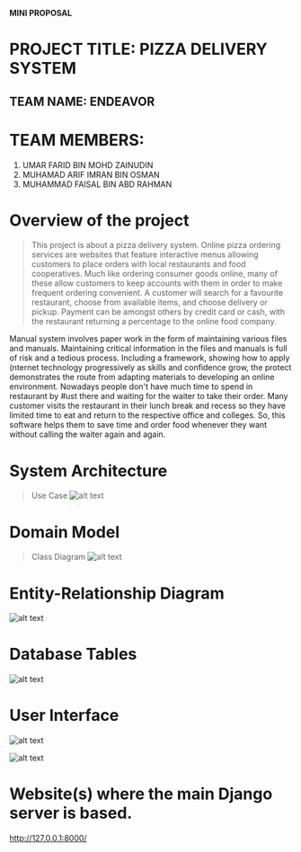 **MINI PROPOSAL**

# PROJECT TITLE: PIZZA DELIVERY SYSTEM

## TEAM NAME: ENDEAVOR
# TEAM MEMBERS:
1. UMAR FARID BIN MOHD ZAINUDIN
2. MUHAMAD ARIF IMRAN BIN OSMAN
3. MUHAMMAD FAISAL BIN ABD RAHMAN
#
# Overview of the project
> This project is about a pizza delivery system. Online pizza ordering services are websites that feature interactive menus allowing customers to place orders with local restaurants and food cooperatives. Much like ordering consumer goods online, many of these allow customers to keep accounts with them in order to make frequent ordering convenient. A customer will search for a favourite restaurant, choose from available items, and choose delivery or pickup. Payment can be amongst others by credit card or cash, with the restaurant returning a percentage to the online food company.

Manual system involves paper work in the form of maintaining various files and manuals. Maintaining
critical information in the files and manuals is full of risk and a tedious process. Including a framework, showing how to apply (nternet technology progressively as skills and confidence grow, the protect demonstrates the route from adapting materials to developing an online environment. Nowadays people don't have much time to spend in restaurant by #ust there and waiting for the waiter to take their order. Many customer visits the restaurant in their lunch break and recess so they have limited time to eat and return to the respective office and colleges. So, this software helps them to save time and order food whenever they want without calling the waiter again and again.
#
# System Architecture

> Use Case
![alt text](https://drive.google.com/uc?export=view&id=1rGND99sDcB961EZXrreUfprhxEHmHDRs)

#
# Domain Model

> Class Diagram
![alt text](https://drive.google.com/uc?export=view&id=17zH7R-4026ADBmmQCk5j6burzGnWLHfH)

#
# Entity-Relationship Diagram

![alt text](https://drive.google.com/uc?export=view&id=1PxbbyNo1Y9Zv0-fR0yt3n3MmW7WiPbW-)


#
# Database Tables

![alt text](https://drive.google.com/uc?export=view&id=1GK0Xd5sLGb-I_YwPWjz7h55O6bfaN78L)

#
# User Interface

![alt text](https://drive.google.com/uc?export=view&id=1Em_7SFvVAFroStgXu834CKoE5alhM7De)

![alt text](https://drive.google.com/uc?export=view&id=1gcLx-ZaCtCjeMF49fcJJHpeTsZMZObBl)

#
# Website(s) where the main Django server is based.

http://127.0.0.1:8000/
